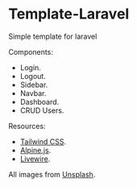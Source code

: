 # Template-Laravel
Simple template for laravel


Components: 

- Login.
- Logout.
- Sidebar.
- Navbar.
- Dashboard.
- CRUD Users.


Resources: 

- [Tailwind CSS](https://tailwindcss.com).
- [Alpine.js](https://alpinejs.dev).
- [Livewire](https://laravel-livewire.com).

All images from [Unsplash](https://unsplash.com/es).
